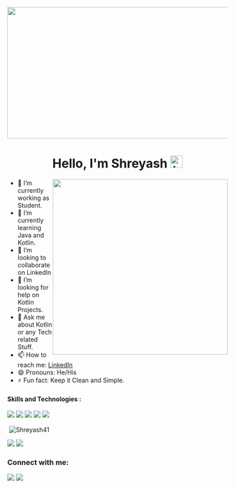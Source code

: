 <p align="center">
  <img width="1500" height="300" src="https://user-images.githubusercontent.com/62322907/109428673-0ebff200-7a1e-11eb-820d-25cad5ee6db8.gif">
</p>

<h1 align="center"> Hello, I'm Shreyash <img src="https://user-images.githubusercontent.com/1303154/88677602-1635ba80-d120-11ea-84d8-d263ba5fc3c0.gif" width="28px" alt="hi"></h1>

<p align="right">
<img width = "400" height = "400" src = "https://user-images.githubusercontent.com/62322907/109534565-79863180-7ae1-11eb-97a9-3c7b68163b14.gif" align="right" hspace="0" vspace="0">
</p>

- 🔭 I’m currently working as Student.
- 🌱 I’m currently learning Java and Kotlin.
- 👯 I’m looking to collaborate on LinkedIn
- 🤔 I’m looking for help on Kotlin Projects.
- 💬 Ask me about Kotlin or any Tech related Stuff.
- 📫 How to reach me: [LinkedIn](https://www.linkedin.com/in/shreyash-asati-28052a168/)
- 😄 Pronouns: He/His
- ⚡ Fun fact: Keep it Clean and Simple.

#### Skills and Technologies :
<p align="left">
<img src="https://forthebadge.com/images/badges/made-with-c-plus-plus.svg">
<img src="https://forthebadge.com/images/badges/made-with-c.svg">
<img src="https://forthebadge.com/images/badges/made-with-java.svg">
<img src="http://ForTheBadge.com/images/badges/uses-git.svg">
<img src="https://forthebadge.com/images/badges/open-source.svg">
</p>

<p>&nbsp;<img align="center" src="https://github-stats-alpha.vercel.app/api/?username=Shreyash41" alt="Shreyash41" /></p>
<img src = "https://github-readme-stats.vercel.app/api?username=shreyash41">
<img src = "https://github-readme-stats.vercel.app/api/top-langs/?username=Shreyash41&layout=compact">

<h3 align="left">Connect with me:</h3>
<p align="left">
<a href="https://www.linkedin.com/in/shreyash-asati-28052a168/" target="blank"><img src="https://img.shields.io/badge/LinkedIn-0077B5?style=for-the-badge&logo=linkedin&logoColor=white" /></a>
<a href="https://stackoverflow.com/users/14073916/alien-hunter" target="blank"><img src="https://img.shields.io/badge/Stack_Overflow-FE7A16?style=for-the-badge&logo=stack-overflow&logoColor=white" /></a>
</p>
